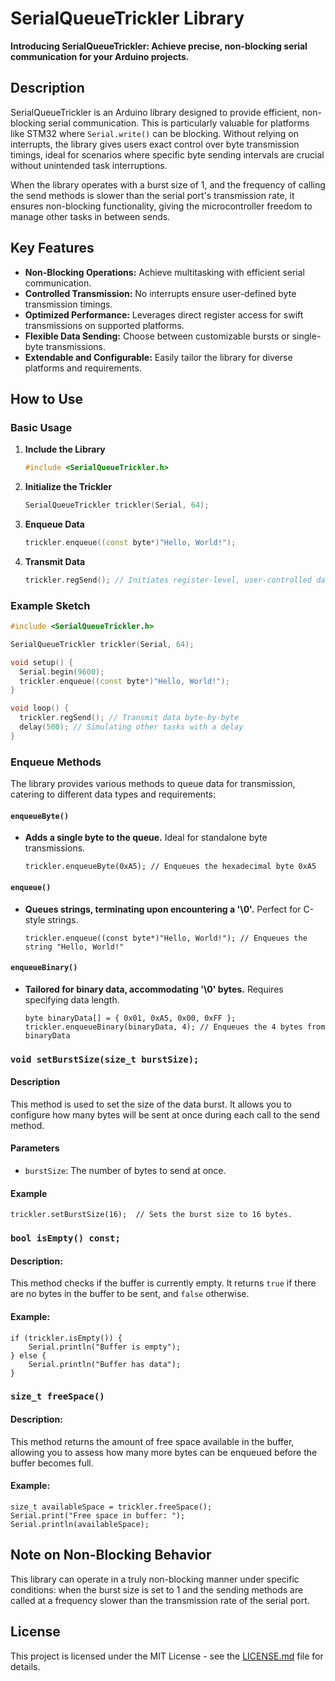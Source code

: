 # SerialQueueTrickler Library

**Introducing SerialQueueTrickler: Achieve precise, non-blocking serial communication for your Arduino projects.**

## Description

SerialQueueTrickler is an Arduino library designed to provide efficient, non-blocking serial communication. This is particularly valuable for platforms like STM32 where `Serial.write()` can be blocking. Without relying on interrupts, the library gives users exact control over byte transmission timings, ideal for scenarios where specific byte sending intervals are crucial without unintended task interruptions.

When the library operates with a burst size of 1, and the frequency of calling the send methods is slower than the serial port's transmission rate, it ensures non-blocking functionality, giving the microcontroller freedom to manage other tasks in between sends.

## Key Features

- **Non-Blocking Operations:** Achieve multitasking with efficient serial communication.
- **Controlled Transmission:** No interrupts ensure user-defined byte transmission timings.
- **Optimized Performance:** Leverages direct register access for swift transmissions on supported platforms.
- **Flexible Data Sending:** Choose between customizable bursts or single-byte transmissions.
- **Extendable and Configurable:** Easily tailor the library for diverse platforms and requirements.

## How to Use

### Basic Usage

1. **Include the Library**
    ```cpp
    #include <SerialQueueTrickler.h>
    ```

2. **Initialize the Trickler**
    ```cpp
    SerialQueueTrickler trickler(Serial, 64);
    ```

3. **Enqueue Data**
    ```cpp
    trickler.enqueue((const byte*)"Hello, World!");
    ```

4. **Transmit Data**
    ```cpp
    trickler.regSend(); // Initiates register-level, user-controlled data transmission.
    ```

### Example Sketch
```cpp
#include <SerialQueueTrickler.h>

SerialQueueTrickler trickler(Serial, 64);

void setup() {
  Serial.begin(9600);
  trickler.enqueue((const byte*)"Hello, World!");
}

void loop() {
  trickler.regSend(); // Transmit data byte-by-byte
  delay(500); // Simulating other tasks with a delay
}

```

### Enqueue Methods

The library provides various methods to queue data for transmission, catering to different data types and requirements:

#### `enqueueByte()`
- **Adds a single byte to the queue.** Ideal for standalone byte transmissions.
    ```
    trickler.enqueueByte(0xA5); // Enqueues the hexadecimal byte 0xA5
    ```

#### `enqueue()`
- **Queues strings, terminating upon encountering a '\0'.** Perfect for C-style strings.
    ```
    trickler.enqueue((const byte*)"Hello, World!"); // Enqueues the string "Hello, World!"
    ```

#### `enqueueBinary()`
- **Tailored for binary data, accommodating '\0' bytes.** Requires specifying data length.
    ```
    byte binaryData[] = { 0x01, 0xA5, 0x00, 0xFF };
    trickler.enqueueBinary(binaryData, 4); // Enqueues the 4 bytes from binaryData
    ```


### `void setBurstSize(size_t burstSize);`

#### Description
This method is used to set the size of the data burst. It allows you to configure how many bytes will be sent at once during each call to the send method.

#### Parameters
- `burstSize`: The number of bytes to send at once.

#### Example
```
trickler.setBurstSize(16);  // Sets the burst size to 16 bytes.
```

### `bool isEmpty() const;`

#### Description:
This method checks if the buffer is currently empty. It returns `true` if there are no bytes in the buffer to be sent, and `false` otherwise.

#### Example:
```
if (trickler.isEmpty()) {
    Serial.println("Buffer is empty");
} else {
    Serial.println("Buffer has data");
}
```
### `size_t freeSpace()`

#### Description:
This method returns the amount of free space available in the buffer, allowing you to assess how many more bytes can be enqueued before the buffer becomes full.

#### Example:
```
size_t availableSpace = trickler.freeSpace();
Serial.print("Free space in buffer: ");
Serial.println(availableSpace);
```

## Note on Non-Blocking Behavior

This library can operate in a truly non-blocking manner under specific conditions: when the burst size is set to 1 and the sending methods are called at a frequency slower than the transmission rate of the serial port.

## License

This project is licensed under the MIT License - see the [LICENSE.md](LICENSE.md) file for details.
